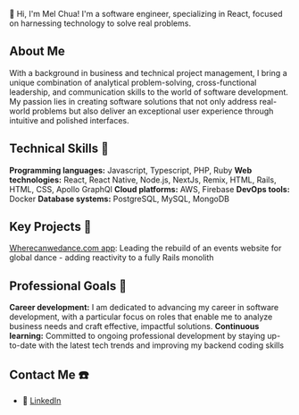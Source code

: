 👋 Hi, I'm Mel Chua! I'm a software engineer, specializing in React, focused on harnessing technology to solve real problems.

## About Me
With a background in business and technical project management, I bring a unique combination of analytical problem-solving, cross-functional leadership, and communication skills to the world of software development. My passion lies in creating software solutions that not only address real-world problems but also deliver an exceptional user experience through intuitive and polished interfaces.

## Technical Skills 🧰
**Programming languages:** Javascript, Typescript, PHP, Ruby
**Web technologies:** React, React Native, Node.js, NextJs, Remix, HTML, Rails, HTML, CSS, Apollo GraphQl
**Cloud platforms:** AWS, Firebase
**DevOps tools:** Docker
**Database systems:** PostgreSQL, MySQL, MongoDB

## Key Projects 📂
[Wherecanwedance.com app](https://wherecanwedance.com): Leading the rebuild of an events website for global dance - adding reactivity to a fully Rails monolith

## Professional Goals 🥅
**Career development:** I am dedicated to advancing my career in software development, with a particular focus on roles that enable me to analyze business needs and craft effective, impactful solutions.
**Continuous learning:** Committed to ongoing professional development by staying up-to-date with the latest tech trends and improving my backend coding skills

## Contact Me ☎️
- 🔗 [LinkedIn](https://www.linkedin.com/in/mel-chua-m/)
